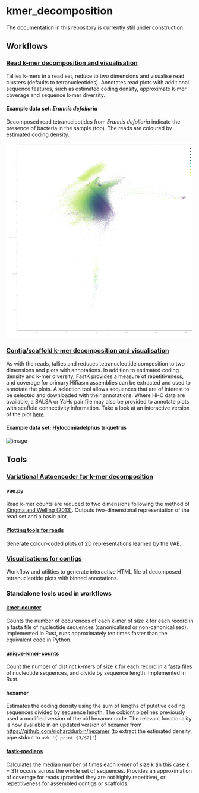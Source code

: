 # kmer_decomposition

The documentation in this repository is currently still under construction.

## Workflows
### <a href="https://github.com/CobiontID/read_VAE/tree/main/read_tools">Read k-mer decomposition and visualisation</a>

Tallies k-mers in a read set, reduce to two dimensions and visualise read clusters (defaults to tetranucleotides). Annotates read plots with additional sequence features, such as estimated coding density, approximate k-mer coverage and sequence k-mer diversity.

#### Example data set: _Erannis defoliaria_
Decomposed read tetranucleotides from _Erannis defoliaria_ indicate the presence of bacteria in the sample (top). The reads are coloured by estimated coding density.

<img src="https://github.com/CobiontID/read_VAE/blob/main/ilEraDefo1_hexamer.2d_plot_labelled.png" width=500>

### <a href="https://github.com/CobiontID/read_VAE/tree/main/contig_tools">Contig/scaffold k-mer decomposition and visualisation</a>

As with the reads, tallies and reduces tetranucleotide composition to two dimensions and plots with annotations. In addition to estimated coding density and k-mer diversity, FastK provides a measure of repetitiveness, and coverage for primary Hifiasm assemblies can be extracted and used to annotate the plots. A selection tool allows sequences that are of interest to be selected and downloaded with their annotations. Where Hi-C data are available, a SALSA or YaHs pair file may also be provided to annotate plots with scaffold connectivity information. Take a look at an interactive version of the plot [here](https://cobiontid.github.io/examples.html#scaffold-tetranucleotide-visualisation).

#### Example data set: Hylocomiadelphus triquetrus
![image](https://user-images.githubusercontent.com/10507101/133108115-a3dbe6af-a602-47d9-a56c-27887d464084.png)


## Tools

### <a href="https://github.com/CobiontID/read_VAE/tree/main/contig_tools/VAE">Variational Autoencoder for k-mer decomposition</a>
#### vae.py
Read k-mer counts are reduced to two dimensions following the method of <a href="https://arxiv.org/abs/1312.6114">Kingma and Welling (2013)</a>. Outputs two-dimensional representation of the read set and a basic plot.

#### [Plotting tools for reads](https://github.com/CobiontID/read_VAE/tree/main/read_tools/plotting_tools)
Generate colour-coded plots of 2D representations learned by the VAE.

### [Visualisations for contigs](https://github.com/CobiontID/read_VAE/tree/main/contig_tools)
Workflow and utilities to generate interactive HTML file of decomposed tetranucleotide plots with binned annotations.

### Standalone tools used in workflows
#### [kmer-counter](https://github.com/CobiontID/kmer-counter)
Counts the number of occurences of each k-mer of size k for each record in a fasta file of nucleotide sequences (canonicalised or non-canonicalised). Implemented in Rust, runs approximately ten times faster than the equivalent code in Python.

#### [unique-kmer-counts](https://github.com/CobiontID/unique-kmer-counts)
Count the number of distinct k-mers of size k for each record in a fasta files of nucleotide sequences, and divide by sequence length. Implemented in Rust.

#### hexamer
Estimates the coding density using the sum of lengths of putative coding sequences divided by sequence length. The cobiont pipelines previously used a modified version of the old hexamer code. The relevant functionality is now available in an updated version of hexamer from
https://github.com/richarddurbin/hexamer (to extract the estimated density, pipe stdout to `awk '{ print $3/$2}'`)

#### [fastk-medians](https://github.com/CobiontID/fastk-medians)
Calculates the median number of times each k-mer of size k (in this case k = 31) occurs across the whole set of sequences. Provides an approximation of coverage for reads (provided they are not highly repetitive), or repetitiveness for assembled contigs or scaffolds.
